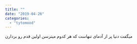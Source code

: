 ```yaml
---
title: ""
date: "2019-04-26"
categories: 
  - "tytomood"
---
```


میگفت دنیا پر از آدمای تنهاست که هر کدوم میترسن اولین قدم رو بردارن
